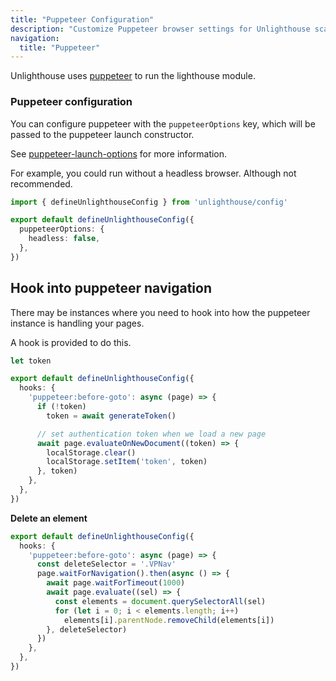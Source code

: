 ```yaml
---
title: "Puppeteer Configuration"
description: "Customize Puppeteer browser settings for Unlighthouse scanning including headless mode and navigation hooks."
navigation:
  title: "Puppeteer"
---
```


Unlighthouse uses [puppeteer](https://github.com/puppeteer/puppeteer) to run the lighthouse module.

### Puppeteer configuration

You can configure puppeteer with the `puppeteerOptions` key, which will be passed to the puppeteer launch constructor.

See [puppeteer-launch-options](https://pptr.dev/#?product=Puppeteer&version=v13.0.1&show=api-puppeteerlaunchoptions) for more information.

For example, you could run without a headless browser. Although not recommended.
```ts
import { defineUnlighthouseConfig } from 'unlighthouse/config'

export default defineUnlighthouseConfig({
  puppeteerOptions: {
    headless: false,
  },
})
```

## Hook into puppeteer navigation

There may be instances where you need to hook into how the puppeteer instance is handling your pages.

A hook is provided to do this.

```ts
let token

export default defineUnlighthouseConfig({
  hooks: {
    'puppeteer:before-goto': async (page) => {
      if (!token)
        token = await generateToken()

      // set authentication token when we load a new page
      await page.evaluateOnNewDocument((token) => {
        localStorage.clear()
        localStorage.setItem('token', token)
      }, token)
    },
  },
})
```

**Delete an element**

```ts
export default defineUnlighthouseConfig({
  hooks: {
    'puppeteer:before-goto': async (page) => {
      const deleteSelector = '.VPNav'
      page.waitForNavigation().then(async () => {
        await page.waitForTimeout(1000)
        await page.evaluate((sel) => {
          const elements = document.querySelectorAll(sel)
          for (let i = 0; i < elements.length; i++)
            elements[i].parentNode.removeChild(elements[i])
        }, deleteSelector)
      })
    },
  },
})
```
